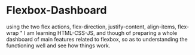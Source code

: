 # Flexbox-Dashboard
using the two flex actions, flex-direction, justify-content, align-items, flex-wrap
" I am learning HTML-CSS-JS, and though of preparing a whole dashboard of main features related to flexbox, so as to understanding the functioning well and see how things work.
